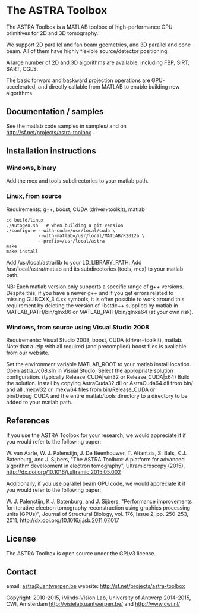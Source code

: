 # The ASTRA Toolbox

The ASTRA Toolbox is a MATLAB toolbox of high-performance GPU primitives for 2D and 3D tomography.

We support 2D parallel and fan beam geometries, and 3D parallel and cone beam.  All of them have highly flexible source/detector positioning.

A large number of 2D and 3D algorithms are available, including FBP, SIRT, SART, CGLS.

The basic forward and backward projection operations are GPU-accelerated, and directly callable from MATLAB to enable building new algorithms.



## Documentation / samples

See the matlab code samples in samples/ and on http://sf.net/projects/astra-toolbox .


## Installation instructions

### Windows, binary

Add the mex and tools subdirectories to your matlab path.

### Linux, from source

Requirements: g++, boost, CUDA (driver+toolkit), matlab

```
cd build/linux
./autogen.sh   # when building a git version
./configure --with-cuda=/usr/local/cuda \
            --with-matlab=/usr/local/MATLAB/R2012a \
            --prefix=/usr/local/astra
make
make install
```
Add /usr/local/astra/lib to your LD_LIBRARY_PATH.
Add /usr/local/astra/matlab and its subdirectories (tools, mex)
  to your matlab path.


NB: Each matlab version only supports a specific range of g++ versions.
Despite this, if you have a newer g++ and if you get errors related to missing
GLIBCXX_3.4.xx symbols, it is often possible to work around this requirement
by deleting the version of libstdc++ supplied by matlab in
MATLAB_PATH/bin/glnx86 or MATLAB_PATH/bin/glnxa64 (at your own risk).


### Windows, from source using Visual Studio 2008

Requirements: Visual Studio 2008, boost, CUDA (driver+toolkit), matlab.
Note that a .zip with all required (and precompiled) boost files is
  available from our website.

Set the environment variable MATLAB_ROOT to your matlab install location.
Open astra_vc08.sln in Visual Studio.
Select the appropriate solution configuration.
  (typically Release_CUDA|win32 or Release_CUDA|x64)
Build the solution.
Install by copying AstraCuda32.dll or AstraCuda64.dll from bin/ and
  all .mexw32 or .mexw64 files from bin/Release_CUDA or bin/Debug_CUDA
  and the entire matlab/tools directory to a directory to be added to
  your matlab path.


## References

If you use the ASTRA Toolbox for your research, we would appreciate it if you would refer to the following paper:

W. van Aarle, W. J. Palenstijn, J. De Beenhouwer, T. Altantzis, S. Bals,  K J. Batenburg, and J. Sijbers, "The ASTRA Toolbox: A platform for advanced algorithm development in electron tomography", Ultramicroscopy (2015), http://dx.doi.org/10.1016/j.ultramic.2015.05.002

Additionally, if you use parallel beam GPU code, we would appreciate it if you would refer to the following paper:

W. J. Palenstijn, K J. Batenburg, and J. Sijbers, "Performance improvements for iterative electron tomography reconstruction using graphics processing units (GPUs)", Journal of Structural Biology, vol. 176, issue 2, pp. 250-253, 2011, http://dx.doi.org/10.1016/j.jsb.2011.07.017


## License

The ASTRA Toolbox is open source under the GPLv3 license.

## Contact

email: astra@uantwerpen.be
website: http://sf.net/projects/astra-toolbox

Copyright: 2010-2015, iMinds-Vision Lab, University of Antwerp
           2014-2015, CWI, Amsterdam
           http://visielab.uantwerpen.be/ and http://www.cwi.nl/
